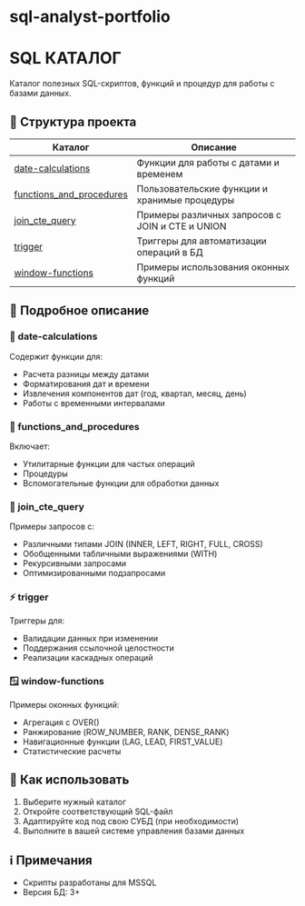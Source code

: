 # sql-analyst-portfolio
# SQL КАТАЛОГ


Каталог полезных SQL-скриптов, функций и процедур для работы с базами данных.

## 📂 Структура проекта

| Каталог                  | Описание                                                                 |
|--------------------------|--------------------------------------------------------------------------|
| [date-calculations](date-calculations/)       | Функции для работы с датами и временем                                  |
| [functions_and_procedures](functions_and_procedures/) | Пользовательские функции и хранимые процедуры                         |
| [join_cte_query](join_cte_query/)       | Примеры различных запросов с JOIN и CTE и UNION                                 |
| [trigger](trigger/)               | Триггеры для автоматизации операций в БД                              |
| [window-functions](window-functions/)     | Примеры использования оконных функций                                |

## 📝 Подробное описание

### 📅 date-calculations
Содержит функции для:
- Расчета разницы между датами
- Форматирования дат и времени
- Извлечения компонентов дат (год, квартал, месяц, день)
- Работы с временными интервалами

### 🔧 functions_and_procedures
Включает:
- Утилитарные функции для частых операций
- Процедуры 
- Вспомогательные функции для обработки данных

### 🔗 join_cte_query
Примеры запросов с:
- Различными типами JOIN (INNER, LEFT, RIGHT, FULL, CROSS)
- Обобщенными табличными выражениями (WITH)
- Рекурсивными запросами
- Оптимизированными подзапросами

### ⚡ trigger
Триггеры для:
- Валидации данных при изменении
- Поддержания ссылочной целостности
- Реализации каскадных операций

### 🪟 window-functions
Примеры оконных функций:
- Агрегация с OVER()
- Ранжирование (ROW_NUMBER, RANK, DENSE_RANK)
- Навигационные функции (LAG, LEAD, FIRST_VALUE)
- Статистические расчеты

## 🚀 Как использовать

1. Выберите нужный каталог
2. Откройте соответствующий SQL-файл
3. Адаптируйте код под свою СУБД (при необходимости)
4. Выполните в вашей системе управления базами данных

## ℹ️ Примечания

- Скрипты разработаны для MSSQL
- Версия БД: 3+


